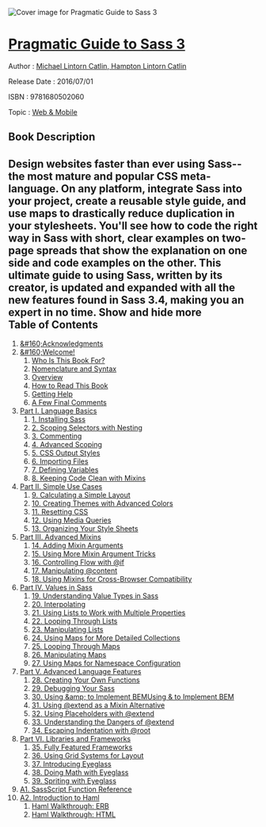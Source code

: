 ![Cover image for Pragmatic Guide to Sass 3](https://imgdetail.ebookreading.net/cover/cover/web_mobile/EB9781680502060.jpg)

[Pragmatic Guide to Sass 3](https://ebookreading.net/view/book/Pragmatic+Guide+to+Sass+3-EB9781680502060_1.html "Pragmatic Guide to Sass 3")
====================================================================================================================

Author : [Michael Lintorn Catlin](https://ebookreading.net/search/author/Michael+Lintorn+Catlin),[ Hampton Lintorn Catlin](https://ebookreading.net/search/author/+Hampton+Lintorn+Catlin)

Release Date : 2016/07/01

ISBN : 9781680502060

Topic : [Web & Mobile](https://ebookreading.net/search/category/web-mobile)

Book Description
-----------------

 Design websites faster than ever using Sass--the most mature and popular CSS meta-language. On any platform, integrate Sass into your project, create a reusable style guide, and use maps to drastically reduce duplication in your stylesheets. You'll see how to code the right way in Sass with short, clear examples on two-page spreads that show the explanation on one side and code examples on the other. This ultimate guide to using Sass, written by its creator, is updated and expanded with all the new features found in Sass 3.4, making you an expert in no time.
        Show and hide more                
Table of Contents
-----------------

1. [&amp;#160;Acknowledgments](https://ebookreading.net/view/book/Pragmatic+Guide+to+Sass+3-EB9781680502060_6.html#d24e100)
1. [&amp;#160;Welcome!](https://ebookreading.net/view/book/Pragmatic+Guide+to+Sass+3-EB9781680502060_7.html#d24e113)
    1. [Who Is This Book For?](https://ebookreading.net/view/book/Pragmatic+Guide+to+Sass+3-EB9781680502060_8.html#d24e181)
    1. [Nomenclature and Syntax](https://ebookreading.net/view/book/Pragmatic+Guide+to+Sass+3-EB9781680502060_9.html#d24e193)
    1. [Overview](https://ebookreading.net/view/book/Pragmatic+Guide+to+Sass+3-EB9781680502060_10.html#d24e458)
    1. [How to Read This Book](https://ebookreading.net/view/book/Pragmatic+Guide+to+Sass+3-EB9781680502060_11.html#d24e527)
    1. [Getting Help](https://ebookreading.net/view/book/Pragmatic+Guide+to+Sass+3-EB9781680502060_12.html#d24e535)
    1. [A Few Final Comments](https://ebookreading.net/view/book/Pragmatic+Guide+to+Sass+3-EB9781680502060_13.html#d24e585)
1. [Part I. Language Basics](https://ebookreading.net/view/book/Pragmatic+Guide+to+Sass+3-EB9781680502060_14.html#part.basics)
    1. [1. Installing Sass](https://ebookreading.net/view/book/Pragmatic+Guide+to+Sass+3-EB9781680502060_15.html#task.basics.install)
    1. [2. Scoping Selectors with Nesting](https://ebookreading.net/view/book/Pragmatic+Guide+to+Sass+3-EB9781680502060_16.html#task.basics.scoping)
    1. [3. Commenting](https://ebookreading.net/view/book/Pragmatic+Guide+to+Sass+3-EB9781680502060_17.html#task.basics.comment)
    1. [4. Advanced Scoping](https://ebookreading.net/view/book/Pragmatic+Guide+to+Sass+3-EB9781680502060_18.html#task.basics.advance)
    1. [5. CSS Output Styles](https://ebookreading.net/view/book/Pragmatic+Guide+to+Sass+3-EB9781680502060_19.html#task.basics.outputs)
    1. [6. Importing Files](https://ebookreading.net/view/book/Pragmatic+Guide+to+Sass+3-EB9781680502060_20.html#task.basics.importi)
    1. [7. Defining Variables](https://ebookreading.net/view/book/Pragmatic+Guide+to+Sass+3-EB9781680502060_21.html#task.basics.variabl)
    1. [8. Keeping Code Clean with Mixins](https://ebookreading.net/view/book/Pragmatic+Guide+to+Sass+3-EB9781680502060_22.html#task.basics.mixins)
1. [Part II. Simple Use Cases](https://ebookreading.net/view/book/Pragmatic+Guide+to+Sass+3-EB9781680502060_24.html#part.simpleusecases)
    1. [9. Calculating a Simple Layout](https://ebookreading.net/view/book/Pragmatic+Guide+to+Sass+3-EB9781680502060_25.html#task.simpleusecases)
    1. [10. Creating Themes with Advanced Colors](https://ebookreading.net/view/book/Pragmatic+Guide+to+Sass+3-EB9781680502060_26.html#task.simpleusecases)
    1. [11. Resetting CSS](https://ebookreading.net/view/book/Pragmatic+Guide+to+Sass+3-EB9781680502060_27.html#task.simpleusecases)
    1. [12. Using Media Queries](https://ebookreading.net/view/book/Pragmatic+Guide+to+Sass+3-EB9781680502060_28.html#task.simpleusecases)
    1. [13. Organizing Your Style Sheets](https://ebookreading.net/view/book/Pragmatic+Guide+to+Sass+3-EB9781680502060_29.html#task.simpleusecases)
1. [Part III. Advanced Mixins](https://ebookreading.net/view/book/Pragmatic+Guide+to+Sass+3-EB9781680502060_31.html#part.advancedmixins)
    1. [14. Adding Mixin Arguments](https://ebookreading.net/view/book/Pragmatic+Guide+to+Sass+3-EB9781680502060_32.html#task.advancedmixins)
    1. [15. Using More Mixin Argument Tricks](https://ebookreading.net/view/book/Pragmatic+Guide+to+Sass+3-EB9781680502060_33.html#task.advancedmixins)
    1. [16. Controlling Flow with @if](https://ebookreading.net/view/book/Pragmatic+Guide+to+Sass+3-EB9781680502060_34.html#task.advancedmixins)
    1. [17. Manipulating @content](https://ebookreading.net/view/book/Pragmatic+Guide+to+Sass+3-EB9781680502060_35.html#task.advancedmixins)
    1. [18. Using Mixins for Cross-Browser Compatibility](https://ebookreading.net/view/book/Pragmatic+Guide+to+Sass+3-EB9781680502060_36.html#task.advancedmixins)
1. [Part IV. Values in Sass](https://ebookreading.net/view/book/Pragmatic+Guide+to+Sass+3-EB9781680502060_38.html#part.values)
    1. [19. Understanding Value Types in Sass](https://ebookreading.net/view/book/Pragmatic+Guide+to+Sass+3-EB9781680502060_39.html#task.values.types)
    1. [20. Interpolating](https://ebookreading.net/view/book/Pragmatic+Guide+to+Sass+3-EB9781680502060_40.html#task.values.interpo)
    1. [21. Using Lists to Work with Multiple Properties](https://ebookreading.net/view/book/Pragmatic+Guide+to+Sass+3-EB9781680502060_41.html#task.values.lists)
    1. [22. Looping Through Lists](https://ebookreading.net/view/book/Pragmatic+Guide+to+Sass+3-EB9781680502060_42.html#task.values.looping)
    1. [23. Manipulating Lists](https://ebookreading.net/view/book/Pragmatic+Guide+to+Sass+3-EB9781680502060_43.html#task.values.listman)
    1. [24. Using Maps for More Detailed Collections](https://ebookreading.net/view/book/Pragmatic+Guide+to+Sass+3-EB9781680502060_44.html#task.values.maps)
    1. [25. Looping Through Maps](https://ebookreading.net/view/book/Pragmatic+Guide+to+Sass+3-EB9781680502060_45.html#task.values.looping)
    1. [26. Manipulating Maps](https://ebookreading.net/view/book/Pragmatic+Guide+to+Sass+3-EB9781680502060_46.html#task.values.mapmani)
    1. [27. Using Maps for Namespace Configuration](https://ebookreading.net/view/book/Pragmatic+Guide+to+Sass+3-EB9781680502060_47.html#task.values.mapscon)
1. [Part V. Advanced Language Features](https://ebookreading.net/view/book/Pragmatic+Guide+to+Sass+3-EB9781680502060_49.html#part.advancedlangua)
    1. [28. Creating Your Own Functions](https://ebookreading.net/view/book/Pragmatic+Guide+to+Sass+3-EB9781680502060_50.html#task.advancedlangua)
    1. [29. Debugging Your Sass](https://ebookreading.net/view/book/Pragmatic+Guide+to+Sass+3-EB9781680502060_51.html#task.advancedlangua)
    1. [30. Using &amp;amp; to Implement BEMUsing &amp; to Implement BEM](https://ebookreading.net/view/book/Pragmatic+Guide+to+Sass+3-EB9781680502060_52.html#task.advancedlangua)
    1. [31. Using @extend as a Mixin Alternative](https://ebookreading.net/view/book/Pragmatic+Guide+to+Sass+3-EB9781680502060_53.html#task.advancedlangua)
    1. [32. Using Placeholders with @extend](https://ebookreading.net/view/book/Pragmatic+Guide+to+Sass+3-EB9781680502060_54.html#task.advancedlangua)
    1. [33. Understanding the Dangers of @extend](https://ebookreading.net/view/book/Pragmatic+Guide+to+Sass+3-EB9781680502060_55.html#task.advancedlangua)
    1. [34. Escaping Indentation with @root](https://ebookreading.net/view/book/Pragmatic+Guide+to+Sass+3-EB9781680502060_56.html#task.advancedlangua)
1. [Part VI. Libraries and Frameworks](https://ebookreading.net/view/book/Pragmatic+Guide+to+Sass+3-EB9781680502060_58.html#part.frameworks)
    1. [35. Fully Featured Frameworks](https://ebookreading.net/view/book/Pragmatic+Guide+to+Sass+3-EB9781680502060_59.html#task.frameworks.ful)
    1. [36. Using Grid Systems for Layout](https://ebookreading.net/view/book/Pragmatic+Guide+to+Sass+3-EB9781680502060_60.html#task.frameworks.bou)
    1. [37. Introducing Eyeglass](https://ebookreading.net/view/book/Pragmatic+Guide+to+Sass+3-EB9781680502060_61.html#task.frameworks.eye)
    1. [38. Doing Math with Eyeglass](https://ebookreading.net/view/book/Pragmatic+Guide+to+Sass+3-EB9781680502060_62.html#task.frameworks.eye)
    1. [39. Spriting with Eyeglass](https://ebookreading.net/view/book/Pragmatic+Guide+to+Sass+3-EB9781680502060_63.html#task.frameworks.eye)
1. [A1. SassScript Function Reference](https://ebookreading.net/view/book/Pragmatic+Guide+to+Sass+3-EB9781680502060_65.html#appendix.function)
1. [A2. Introduction to Haml](https://ebookreading.net/view/book/Pragmatic+Guide+to+Sass+3-EB9781680502060_77.html#d24e10062)
    1. [Haml Walkthrough: ERB](https://ebookreading.net/view/book/Pragmatic+Guide+to+Sass+3-EB9781680502060_78.html#d24e10128)
    1. [Haml Walkthrough: HTML](https://ebookreading.net/view/book/Pragmatic+Guide+to+Sass+3-EB9781680502060_79.html#d24e10710)
